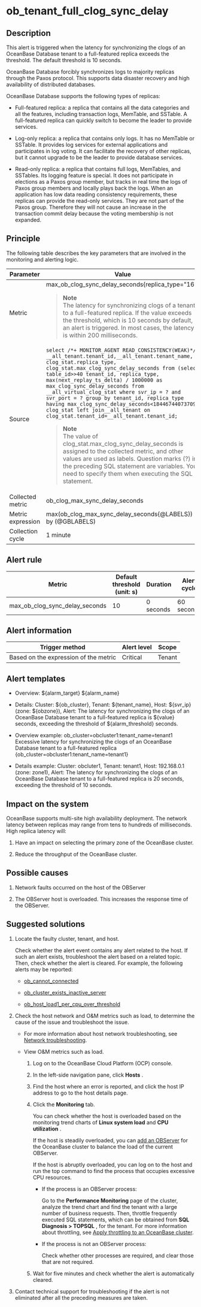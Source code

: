 ob_tenant_full_clog_sync_delay
===================================================

Description
--------------------------------

This alert is triggered when the latency for synchronizing the clogs of an OceanBase Database tenant to a full-featured replica exceeds the threshold. The default threshold is 10 seconds.

OceanBase Database forcibly synchronizes logs to majority replicas through the Paxos protocol. This supports data disaster recovery and high availability of distributed databases.

OceanBase Database supports the following types of replicas:

* Full-featured replica: a replica that contains all the data categories and all the features, including transaction logs, MemTable, and SSTable. A full-featured replica can quickly switch to become the leader to provide services.

* Log-only replica: a replica that contains only logs. It has no MemTable or SSTable. It provides log services for external applications and participates in log voting. It can facilitate the recovery of other replicas, but it cannot upgrade to be the leader to provide database services.

* Read-only replica: a replica that contains full logs, MemTables, and SSTables. Its logging feature is special. It does not participate in elections as a Paxos group member, but tracks in real time the logs of Paxos group members and locally plays back the logs. When an application has low data reading consistency requirements, these replicas can provide the read-only services. They are not part of the Paxos group. Therefore they will not cause an increase in the transaction commit delay because the voting membership is not expanded.

Principle
------------------------------

The following table describes the key parameters that are involved in the monitoring and alerting logic.

|     Parameter     |                                                                                                                                                                                                                                                                                                                                                                                                                                Value                                                                                                                                                                                                                                                                                                                                                                                                                                 |
|-------------------|----------------------------------------------------------------------------------------------------------------------------------------------------------------------------------------------------------------------------------------------------------------------------------------------------------------------------------------------------------------------------------------------------------------------------------------------------------------------------------------------------------------------------------------------------------------------------------------------------------------------------------------------------------------------------------------------------------------------------------------------------------------------------------------------------------------------------------------------------------------------|
| Metric            | max_ob_clog_sync_delay_seconds{replica_type="16"} <blockquote>**Note** <br> The latency for synchronizing clogs of a tenant to a full-featured replica. If the value exceeds the threshold, which is 10 seconds by default, an alert is triggered. In most cases, the latency is within 200 milliseconds.  </blockquote>                                                                                                                                                                                                                                                                                                                                                                                                                                                                                                                                                          |
| Source            | ```select /*+ MONITOR_AGENT READ_CONSISTENCY(WEAK)*/  __all_tenant.tenant_id,__all_tenant.tenant_name, clog_stat.replica_type, clog_stat.max_clog_sync_delay_seconds from (select table_id>>40 tenant_id, replica_type, max(next_replay_ts_delta) / 1000000 as max_clog_sync_delay_seconds from __all_virtual_clog_stat where svr_ip = ? and svr_port = ? group by tenant_id, replica_type having max_clog_sync_delay_seconds<18446744073709) clog_stat left join__all_tenant on clog_stat.tenant_id=__all_tenant.tenant_id;``` <blockquote> **Note** <br> The value of clog_stat.max_clog_sync_delay_seconds is assigned to the collected metric, and other values are used as labels.  Question marks (?) in the preceding SQL statement are variables. You need to specify them when executing the SQL statement.</blockquote> |
| Collected metric  | ob_clog_max_sync_delay_seconds                                                                                                                                                                                                                                                                                                                                                                                                                                                                                                                                                                                                                                                                                                                                                                                                                                       |
| Metric expression | max(ob_clog_max_sync_delay_seconds{@LABELS}) by (@GBLABELS)                                                                                                                                                                                                                                                                                                                                                                                                                                                                                                                                                                                                                                                                                                                                                                                                          |
| Collection cycle  | 1 minute                                                                                                                                                                                                                                                                                                                                                                                                                                                                                                                                                                                                                                                                                                                                                                                                                                                             |

Alert rule
-------------------------------

|             Metric             | Default threshold (unit: s) | Duration  | Alert cycle | Elimination cycle |
|--------------------------------|-----------------------------|-----------|-------------|-------------------|
| max_ob_clog_sync_delay_seconds | 10                          | 0 seconds | 60 seconds  | 5 minutes         |

Alert information
--------------------------------------

|            Trigger method             | Alert level | Scope  |
|---------------------------------------|-------------|--------|
| Based on the expression of the metric | Critical    | Tenant |

Alert templates
------------------------------------

* Overview: ${alarm_target} ${alarm_name}

* Details: Cluster: ${ob_cluster}, Tenant: ${tenant_name}, Host: ${svr_ip} (zone: ${obzone}), Alert: The latency for synchronizing the clogs of an OceanBase Database tenant to a full-featured replica is ${value} seconds, exceeding the threshold of ${alarm_threshold} seconds.

* Overview example: ob_cluster=obcluster1:tenant_name=tenant1 Excessive latency for synchronizing the clogs of an OceanBase Database tenant to a full-featured replica {ob_cluster=obcluster1:tenant_name=tenant1}

* Details example: Cluster: obcluter1, Tenant: tenant1, Host: 192.168.0.1 (zone: zone1), Alert: The latency for synchronizing the clogs of an OceanBase Database tenant to a full-featured replica is 20 seconds, exceeding the threshold of 10 seconds.

Impact on the system
-----------------------------------------

OceanBase supports multi-site high availability deployment. The network latency between replicas may range from tens to hundreds of milliseconds. High replica latency will:

1. Have an impact on selecting the primary zone of the OceanBase cluster.

2. Reduce the throughput of the OceanBase cluster.

Possible causes
------------------------------------

1. Network faults occurred on the host of the OBServer

2. The OBServer host is overloaded. This increases the response time of the OBServer.

Suggested solutions
----------------------------------------

1. Locate the faulty cluster, tenant, and host.

   Check whether the alert event contains any alert related to the host. If such an alert exists, troubleshoot the alert based on a related topic. Then, check whether the alert is cleared. For example, the following alerts may be reported:
   * [ob_cannot_connected](../2.ob-alert/1.ob_cannot_connected.md)

   * [ob_cluster_exists_inactive_server](../2.ob-alert/4.ob_cluster_exists_inactive_server.md)

   * [ob_host_load1_per_cpu_over_threshold](../2.ob-alert/18.ob_host_load1_per_cpu_over_threshold.md)

2. Check the host network and O\&M metrics such as load, to determine the cause of the issue and troubleshoot the issue.

   * For more information about host network troubleshooting, see [Network troubleshooting](../5.appendix/6.network-troubleshooting.md).

   * View O\&M metrics such as load.

     1. Log on to the OceanBase Cloud Platform (OCP) console.

     2. In the left-side navigation pane, click **Hosts** .

     3. Find the host where an error is reported, and click the host IP address to go to the host details page.

     4. Click the **Monitoring** tab.

        You can check whether the host is overloaded based on the monitoring trend charts of **Linux system load** and **CPU utilization** .

        If the host is steadily overloaded, you can [add an OBServer](../../6.user-guide-2/4.cluster-features/2.basic-operations/7.manage-observer/1.add-an-observer.md) for the OceanBase cluster to balance the load of the current OBServer.

        If the host is abruptly overloaded, you can log on to the host and run the top command to find the process that occupies excessive CPU resources.
        * If the process is an OBServer process:

          Go to the **Performance Monitoring** page of the cluster, analyze the trend chart and find the tenant with a large number of business requests. Then, throttle frequently executed SQL statements, which can be obtained from **SQL Diagnosis \> TOPSQL** , for the tenant. For more information about throttling, see [Apply throttling to an OceanBase cluster](../5.appendix/5.limit-the-inbound-traffic-of-the-oceanbase-cluster.md).

        * If the process is not an OBServer process:

          Check whether other processes are required, and clear those that are not required.

     5. Wait for five minutes and check whether the alert is automatically cleared.

3. Contact technical support for troubleshooting if the alert is not eliminated after all the preceding measures are taken.
